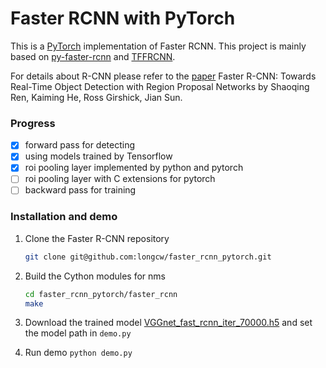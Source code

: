 # Faster RCNN with PyTorch
This is a [PyTorch](https://github.com/pytorch/pytorch)
implementation of Faster RCNN. 
This project is mainly based on [py-faster-rcnn](https://github.com/rbgirshick/py-faster-rcnn)
and [TFFRCNN](https://github.com/CharlesShang/TFFRCNN).

For details about R-CNN please refer to the [paper](https://arxiv.org/abs/1506.01497) 
Faster R-CNN: Towards Real-Time Object Detection with Region Proposal Networks 
by Shaoqing Ren, Kaiming He, Ross Girshick, Jian Sun.

### Progress

- [x] forward pass for detecting
- [x] using models trained by Tensorflow
- [x] roi pooling layer implemented by python and pytorch
- [ ] roi pooling layer with C extensions for pytorch
- [ ] backward pass for training

### Installation and demo
1. Clone the Faster R-CNN repository
    ```bash
    git clone git@github.com:longcw/faster_rcnn_pytorch.git
    ```

2. Build the Cython modules for nms
    ```bash
    cd faster_rcnn_pytorch/faster_rcnn
    make
    ```
3. Download the trained model [VGGnet_fast_rcnn_iter_70000.h5](https://drive.google.com/open?id=0B4pXCfnYmG1WOXdpYVFybWxiZFE) 
and set the model path in `demo.py`
3. Run demo `python demo.py`


